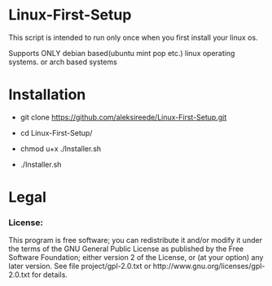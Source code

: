 # Linux-First-Setup
This script is intended to run only once when you first install your linux os.

Supports ONLY debian based(ubuntu mint pop etc.) linux operating systems.
or arch based systems


# Installation
- git clone https://github.com/aleksireede/Linux-First-Setup.git

-  cd Linux-First-Setup/

- chmod u+x ./Installer.sh

- ./Installer.sh

# Legal
<h3>License:</h3>
This program is free software; you can redistribute it and/or modify it under the terms of the GNU General Public License as published by the Free Software Foundation; either version 2 of the License, or (at your option) any later version.
See file project/gpl-2.0.txt or http://www.gnu.org/licenses/gpl-2.0.txt for details.
